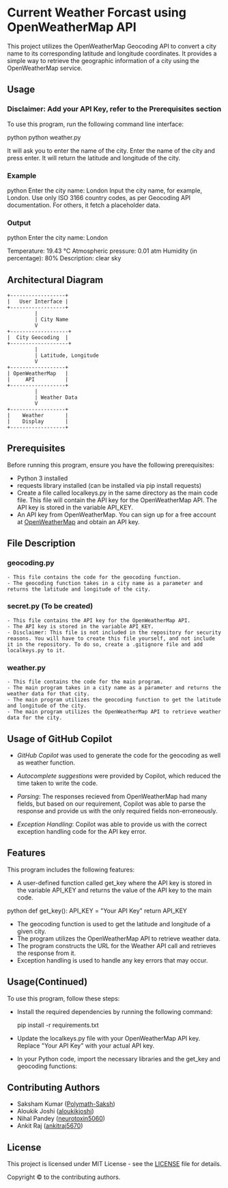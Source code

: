# Current Weather Forcast using OpenWeatherMap API

This project utilizes the OpenWeatherMap Geocoding API to convert a city name to its corresponding latitude and longitude coordinates. It provides a simple way to retrieve the geographic information of a city using the OpenWeatherMap service.

## Usage

### Disclaimer: Add your API Key, refer to the Prerequisites section

To use this program, run the following command line interface:

python
python weather.py

It will ask you to enter the name of the city. Enter the name of the city and press enter. It will return the latitude and longitude of the city.

### Example

python
Enter the city name: London
Input the city name, for example, London. Use only ISO 3166 country codes, as per Geocoding API documentation.
For others, it fetch a placeholder data.

### Output

python
Enter the city name: London

Temperature: 19.43 ℃
Atmospheric pressure: 0.01 atm
Humidity (in percentage): 80%
Description: clear sky

## Architectural Diagram

    +------------------+
    |   User Interface |
    +------------------+
             |
             | City Name
             V
    +-------------------+
    |  City Geocoding  |
    +-------------------+
             |
             | Latitude, Longitude
             V
    +------------------+
    | OpenWeatherMap   |
    |     API          |
    +------------------+
             |
             | Weather Data
             V
    +------------------+
    |    Weather       |
    |    Display       |
    +------------------+

## Prerequisites

Before running this program, ensure you have the following prerequisites:

- Python 3 installed
- requests library installed (can be installed via pip install requests)
- Create a file called localkeys.py in the same directory as the main code file.
     This file will contain the API key for the OpenWeatherMap API. The API key is stored in the variable API_KEY.
- An API key from OpenWeatherMap. You can sign up for a free account at [OpenWeatherMap](https://openweathermap.org/) and obtain an API key.

## File Description

### geocoding.py

    - This file contains the code for the geocoding function.
    - The geocoding function takes in a city name as a parameter and returns the latitude and longitude of the city.

### secret.py (To be created)

    - This file contains the API key for the OpenWeatherMap API.
    - The API key is stored in the variable API_KEY.
    - Disclaimer: This file is not included in the repository for security reasons. You will have to create this file yourself, and not include it in the repository. To do so, create a .gitignore file and add localkeys.py to it.

### weather.py

    - This file contains the code for the main program.
    - The main program takes in a city name as a parameter and returns the weather data for that city.
    - The main program utilizes the geocoding function to get the latitude and longitude of the city.
    - The main program utilizes the OpenWeatherMap API to retrieve weather data for the city.

## Usage of GitHub Copilot

- *GitHub Copilot* was used to generate the code for the geocoding as well as weather function.
- *Autocomplete suggestions* were provided by Copilot, which reduced the time taken to write the code.

- *Parsing*: The responses recieved from OpenWeatherMap had many fields, but based on our requirement, Copilot was able to parse the response and provide us with the only required fields non-erroneously.

- *Exception Handling*: Copilot was able to provide us with the correct exception handling code for the API key error.

## Features

This program includes the following features:

- A user-defined function called get_key where the API key is stored in the variable API_KEY and returns the value of the API key to the main code.

python
def get_key():
    API_KEY = "Your API Key"
    return API_KEY

- The geocoding function is used to get the latitude and longitude of a given city.
- The program utilizes the OpenWeatherMap API to retrieve weather data.
- The program constructs the URL for the Weather API call and retrieves the response from it.
- Exception handling is used to handle any key errors that may occur.

## Usage(Continued)

To use this program, follow these steps:

- Install the required dependencies by running the following command:

    pip install -r requirements.txt

- Update the localkeys.py file with your OpenWeatherMap API key. Replace "Your API Key" with your actual API key.

- In your Python code, import the necessary libraries and the get_key and geocoding functions:

## Contributing Authors

- Saksham Kumar ([Polymath-Saksh](https://github.com/Polymath-Saksh))
- Aloukik Joshi ([aloukikjoshi](https://github.com/aloukikjoshi))
- Nihal Pandey ([neurotoxin5060](https://github.com/neurotoxin5060))
- Ankit Raj ([ankitraj5670](https://github.com/ankitraj5670))

## License

This project is licensed under MIT License - see the [LICENSE](LICENSE) file for details.

Copyright &copy; to the contributing authors.
